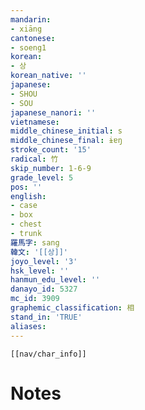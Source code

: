```yaml
---
mandarin:
- xiāng
cantonese:
- soeng1
korean:
- 상
korean_native: ''
japanese:
- SHOU
- SOU
japanese_nanori: ''
vietnamese:
middle_chinese_initial: s
middle_chinese_final: ɨɐŋ
stroke_count: '15'
radical: 竹
skip_number: 1-6-9
grade_level: 5
pos: ''
english:
- case
- box
- chest
- trunk
羅馬字: sang
韓文: '[[상]]'
joyo_level: '3'
hsk_level: ''
hanmun_edu_level: ''
danayo_id: 5327
mc_id: 3909
graphemic_classification: 相
stand_in: 'TRUE'
aliases:
---
```

```meta-bind-embed
[[nav/char_info]]
```

# Notes
